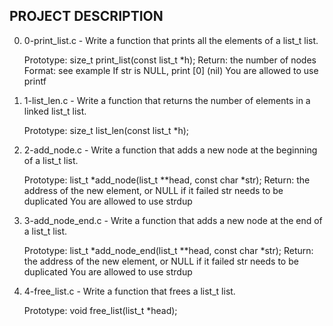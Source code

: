 ## PROJECT DESCRIPTION

0. 0-print_list.c - Write a function that prints all the elements of a list_t list.

    Prototype: size_t print_list(const list_t *h);
    Return: the number of nodes
    Format: see example
    If str is NULL, print [0] (nil)
    You are allowed to use printf

1. 1-list_len.c - Write a function that returns the number of elements in a linked list_t list.

    Prototype: size_t list_len(const list_t *h);
    
2. 2-add_node.c - Write a function that adds a new node at the beginning of a list_t list.

    Prototype: list_t *add_node(list_t **head, const char *str);
    Return: the address of the new element, or NULL if it failed
    str needs to be duplicated
    You are allowed to use strdup

3. 3-add_node_end.c - Write a function that adds a new node at the end of a list_t list.

    Prototype: list_t *add_node_end(list_t **head, const char *str);
    Return: the address of the new element, or NULL if it failed
    str needs to be duplicated
    You are allowed to use strdup

4. 4-free_list.c - Write a function that frees a list_t list.

    Prototype: void free_list(list_t *head);
    